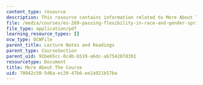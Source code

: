 ```yaml
---
content_type: resource
description: This resource contains information related to More About The Course.
file: /media/courses/es-269-passing-flexibility-in-race-and-gender-spring-2009/70042c505d6aec2047b6ee2a921b57ba_MITES_269S09_lec1_Class1.pdf
file_type: application/pdf
learning_resource_types: []
ocw_type: OCWFile
parent_title: Lecture Notes and Readings
parent_type: CourseSection
parent_uid: 91be65cc-0c4b-b519-a6dc-ab754287d391
resourcetype: Document
title: More About The Course
uid: 70042c50-5d6a-ec20-47b6-ee2a921b57ba
---
```

